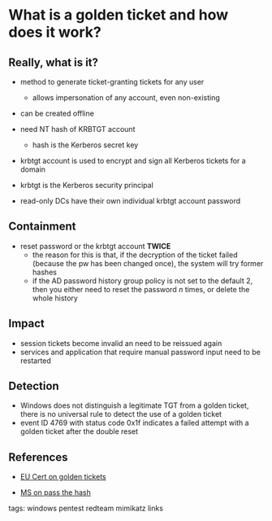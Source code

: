 # What is a golden ticket and how does it work?

## Really, what is it?

- method to generate ticket-granting tickets for any user
  - allows impersonation of any account, even non-existing
- can be created offline

- need NT hash of KRBTGT account
  - hash is the Kerberos secret key

- krbtgt account is used to encrypt and sign all Kerberos tickets for a domain
- krbtgt is the Kerberos security principal

- read-only DCs have their own individual krbtgt account password

## Containment

- reset password or the krbtgt account **TWICE**
  - the reason for this is that, if the decryption of the ticket failed (because the pw has been changed once), the system will try former hashes
  - if the AD password history group policy is not set to the default 2, then you either need to reset the password *n* times, or delete the whole history

## Impact

- session tickets become invalid an need to be reissued again
- services and application that require manual password input need to be restarted

## Detection

- Windows does not distinguish a legitimate TGT from a golden ticket, there is no universal rule to detect the use of a golden ticket
- event ID 4769 with status code 0x1f indicates a failed attempt with a golden ticket after the double reset

## References

- [EU Cert on golden tickets](http://cert.europa.eu/static/WhitePapers/CERT-EU-SWP_14_07_PassTheGolden_Ticket_v1_1.pdf)

- [MS on pass the hash](http://download.microsoft.com/download/7/7/A/77ABC5BD-8320-41AF-863C-6ECFB10CB4B9/Mitigating%20Pass-the-Hash%20(PtH)%20Attacks%20and%20Other%20Credential%20Theft%20Techniques_English.pdf)


tags: windows pentest redteam mimikatz links
